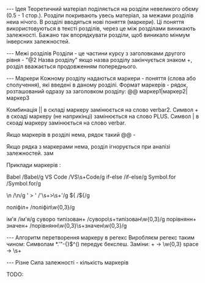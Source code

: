 ﻿--- Ідея
Теоретичний матеріал поділяється на розділи невеликого обєму (0.5 - 1 стор.).
Розділи покривають увесь матеріал, за межами розділів неиа нічого.
В розділі вводяться нові поняття (маркери).
Ці поняття використовуються в тексті розділів, через це між розділами виникають залежності.
Бажано так впорядкувати розділи, щоб виникало мінмум інверсних залежностей.


--- Межі розділів
Розділи - це частини курсу з заголовками другого рівня - "@2 Назва розділу"
якщо назва розділу закінчується знаком +, розділ вважається продовженням попереднього.


--- Маркери
Кожному розділу надаються маркери - поняття (слова або сполучення), які введені в даному розділі.
Формат маркерів - рядок, розташований одразу за заголовком розділу:
@@ маркер1|маркер2|маркер3

Комбинація || в складі маркеру замінюється на слово verbar2.
Символ + в скоаді маркеру (не наприкінці) замінюється на слово PLUS.
Символ | в скоаді маркеру замінюється на слово verbar.


Якщо маркерів в розділі нема, рядок такий
@@ -

Якщо рядка з маркерами нема, розділ ігнорується при аналізі залежностей.
зам

Приклади маркерів :

Babel           /Babel/g
VS Code         /VS\s+Code/g
if-else         /if\-else/g
Symbol.for      /Symbol\.for/g

\n             /\\n/g
' > '          /\'\s+>\s+\'/g
${             /\$\{/g

  
поліфіл+              /поліфіл\w{0,3}/g

iм'я                  /iм\'я/g
cуворо типізован+    /cуворо\s+типізован\w{0,3}/g
порівнянн+ значен+  /порівнянн\w{0,3}\s+значен\w{0,3}/g



--- Алгоритм перетворення маркеру в регекс
Виробляєм регекс таким чином:
	Символам   *.'\"-{}$^()  передує бекслеш.
	Заміни: 
	   +   -> \w{0,3}
   	space -> \s+
	


--- Різне
Сила залежності - кількість маркерів



 

 TODO:







